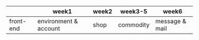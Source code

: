 |           | week1  | week2  | week3-5  | week6  |
| --------- | ------------- | ----- | ------------- |----- |
| front-end | environment & account | shop |  commodity  | message & mail |
